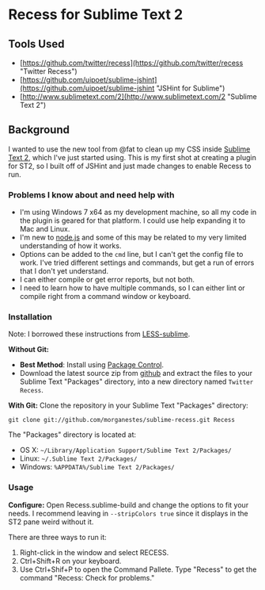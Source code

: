 # Recess for Sublime Text 2 #

## Tools Used ##
- [https://github.com/twitter/recess](https://github.com/twitter/recess "Twitter Recess")
- [https://github.com/uipoet/sublime-jshint](https://github.com/uipoet/sublime-jshint "JSHint for Sublime")
- [http://www.sublimetext.com/2](http://www.sublimetext.com/2 "Sublime Text 2")

## Background ##
I wanted to use the new tool from @fat to clean up my CSS inside [Sublime Text 2](http://www.sublimetext.com/2 "Sublime Text 2"), which I've just started using. This is my first shot at creating a plugin for ST2, so I built off of JSHint and just made changes to enable Recess to run.

### Problems I know about and need help with ###
- I'm using Windows 7 x64 as my development machine, so all my code in the plugin is geared for that platform. I could use help expanding it to Mac and Linux.
- I'm new to [node.js](http://nodejs.org/) and some of this may be related to my very limited understanding of how it works.
- Options can be added to the `cmd` line, but I can't get the config file to work. I've tried different settings and commands, but get a run of errors that I don't yet understand.
- I can either compile or get error reports, but not both.
- I need to learn how to have multiple commands, so I can either lint or compile right from a command window or keyboard.

### Installation ###
Note: I borrowed these instructions from [LESS-sublime](https://github.com/danro/LESS-sublime/blob/master/readme.md "LESS-sublime readme").

**Without Git:** 
* **Best Method**: Install using [Package Control](http://wbond.net/sublime_packages/package_control).
* Download the latest source zip from [github](https://github.com/morganestes/sublime-recess/zipball/master) and extract the files to your Sublime Text "Packages" directory, into a new directory named `Twitter Recess`.

**With Git:** Clone the repository in your Sublime Text "Packages" directory:

    git clone git://github.com/morganestes/sublime-recess.git Recess

The "Packages" directory is located at:

* OS X:
    `~/Library/Application Support/Sublime Text 2/Packages/`
* Linux:
    `~/.Sublime Text 2/Packages/`
* Windows:
    `%APPDATA%/Sublime Text 2/Packages/`

### Usage ###
**Configure:** Open Recess.sublime-build and change the options to fit your needs. I recommend leaving in `--stripColors true` since it displays in the ST2 pane weird without it.

There are three ways to run it:

1. Right-click in the window and select RECESS.
2. Ctrl+Shift+R on your keyboard.
3. Use Ctrl+Shif+P to open the Command Pallete. Type "Recess" to get the command "Recess: Check for problems."


